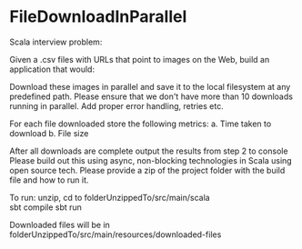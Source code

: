 # FileDownloadInParallel
Scala interview problem:

Given a .csv files with URLs that point to images on the Web, build an application that would:

Download these images in parallel and save it to the local filesystem at any predefined path. 
Please ensure that we don't have more than 10 downloads running in parallel. Add proper error 
handling, retries etc.

For each file downloaded store the following metrics:
a. Time taken to download 
b. File size

After all downloads are complete output the results from step 2 to console
Please build out this using async, non-blocking technologies in Scala using open source tech. 
Please provide a zip of the project folder with the build file and how to run it.


To run:
 unzip, 
 cd to folderUnzippedTo/src/main/scala  
 sbt compile 
 sbt run

Downloaded files will be in folderUnzippedTo/src/main/resources/downloaded-files


